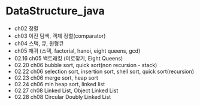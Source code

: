 # DataStructure_java
+ ch02 정렬
+ ch03 이진 탐색, 객체 정렬(comparator)
+ ch04 스택, 큐, 원형큐
+ ch05 재귀 (스택, factorial, hanoi, eight queens, gcd)
+ 02.16 ch05 백트래킹 (미로찾기, Eight Queens)
+ 02.20 ch06 bubble sort, quick sort(non recursion - stack)
+ 02.22 ch06 selection sort, insertion sort, shell sort, quick sort(recursion)
+ 02.23 ch06 merge sort, heap sort
+ 02.24 ch06 min heap sort, linked list
+ 02.27 ch08 Linked List, Object Linked List
+ 02.28 ch08 Circular Doubly Linked List